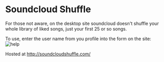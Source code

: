 # Soundcloud Shuffle

For those not aware, on the desktop site soundcloud doesn't shuffle your whole library of liked songs, just your first 25 or so songs.

To use, enter the user name from you profile into the form on the site:
![help](https://user-images.githubusercontent.com/36014115/178291769-65250a89-9560-4266-bbec-e862abf746c5.gif)


Hosted at http://soundcloudshuffle.com/
